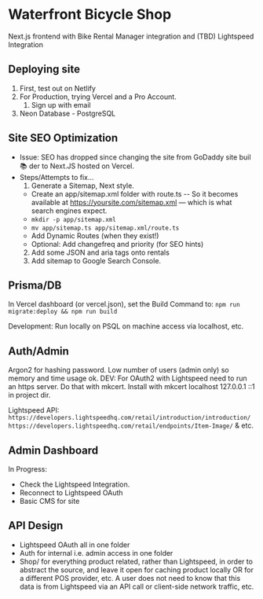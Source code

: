 # Waterfront Bicycle Shop

Next.js frontend with Bike Rental Manager integration and (TBD) Lightspeed Integration

## Deploying site
1. First, test out on Netlify
2. For Production, trying Vercel and a Pro Account.
   1. Sign up with email
3. Neon Database - PostgreSQL


## Site SEO Optimization
- Issue: SEO has dropped since changing the site from GoDaddy site buil📚 der to Next.JS hosted on Vercel.
- Steps/Attempts to fix...
  1. Generate a Sitemap, Next style.
    - Create an app/sitemap.xml folder with route.ts -- So it becomes available at https://yoursite.com/sitemap.xml — which is what search engines expect.
     - `mkdir -p app/sitemap.xml`
     - `mv app/sitemap.ts app/sitemap.xml/route.ts`
   - Add Dynamic Routes (when they exist!)
   - Optional: Add changefreq and priority (for SEO hints)
  2. Add some JSON and aria tags onto rentals
  3. Add sitemap to Google Search Console.

## Prisma/DB

In Vercel dashboard (or vercel.json), set the Build Command to:
`npm run migrate:deploy && npm run build`

Development: Run locally on PSQL on machine access via localhost, etc.

## Auth/Admin

Argon2 for hashing password. Low number of users (admin only) so memory and time usage ok. 
DEV:
For OAuth2 with Lightspeed need to run an https server. Do that with mkcert. Install with mkcert localhost 127.0.0.1 ::1 in project dir.

Lightspeed API: `https://developers.lightspeedhq.com/retail/introduction/introduction/`
`https://developers.lightspeedhq.com/retail/endpoints/Item-Image/`
& etc.

## Admin Dashboard

In Progress: 
- Check the Lightspeed Integration.
- Reconnect to Lightspeed OAuth
- Basic CMS for site

## API Design

- Lightspeed OAuth all in one folder
- Auth for internal i.e. admin access in one folder
- Shop/ for everything product related, rather than Lightspeed, in order to abstract the source, and leave it open for caching product locally OR for a different POS provider, etc. A user does not need to know that this data is from Lightspeed via an API call or client-side network traffic, etc.